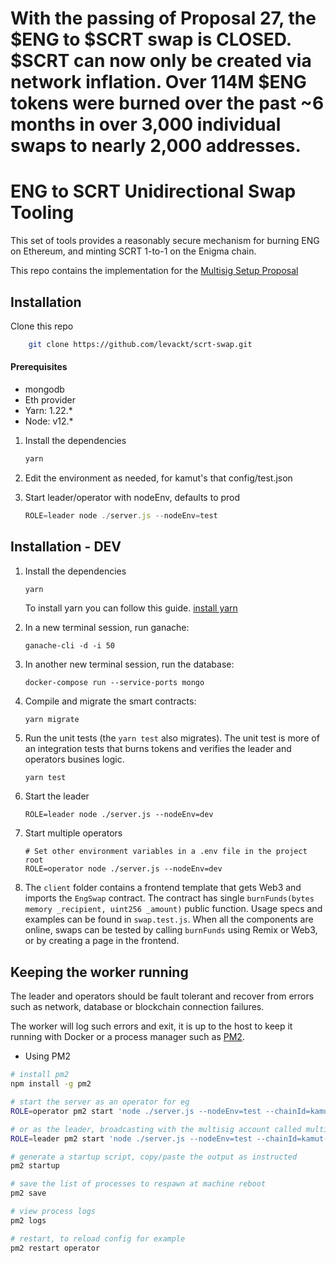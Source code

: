 # With the passing of Proposal 27, the $ENG to $SCRT swap is CLOSED. $SCRT can now only be created via network inflation. Over 114M $ENG tokens were burned over the past ~6 months in over 3,000 individual swaps to nearly 2,000 addresses.


# ENG to SCRT Unidirectional Swap Tooling

This set of tools provides a reasonably secure mechanism for burning ENG on Ethereum, and minting
SCRT 1-to-1 on the Enigma chain. 

This repo contains the implementation for the [Multisig Setup Proposal](https://hackmd.io/AY1XxpRsQey1E-qB3iSyVg)

## Installation

Clone this repo

```sh
    git clone https://github.com/levackt/scrt-swap.git
```

#### Prerequisites
- mongodb
- Eth provider
- Yarn: 1.22.*
- Node: v12.*


1. Install the dependencies
   ```js
   yarn
   ```

2. Edit the environment as needed, for kamut's that config/test.json

3. Start leader/operator with nodeEnv, defaults to prod
   ```js
   ROLE=leader node ./server.js --nodeEnv=test
   ```

## Installation - DEV

1. Install the dependencies
   ```js
   yarn
   ```
   To install yarn you can follow this guide.
   [install yarn](https://linuxize.com/post/how-to-install-yarn-on-ubuntu-18-04/)

2. In a new terminal session, run ganache:
    ```
    ganache-cli -d -i 50
    ```

3. In another new terminal session, run the database:
    ```
    docker-compose run --service-ports mongo
    ```
   
4. Compile and migrate the smart contracts:
    ```
    yarn migrate
    ```

5. Run the unit tests (the `yarn test` also migrates). The unit test is more of an integration tests that burns tokens and verifies the leader and operators busines logic.
    ```
    yarn test
    ```

6. Start the leader
    ```
    ROLE=leader node ./server.js --nodeEnv=dev
    ```
   
7. Start multiple operators
    ```
    # Set other environment variables in a .env file in the project root
    ROLE=operator node ./server.js --nodeEnv=dev
    ```
   
8. The `client` folder contains a frontend template that gets Web3 and imports the
    `EngSwap` contract. The contract has single `burnFunds(bytes memory _recipient, uint256 _amount)`
    public function. Usage specs and examples can be found in `swap.test.js`.
    When all the components are online, swaps can be tested by calling
    `burnFunds` using Remix or Web3, or by creating a page in the frontend.

## Keeping the worker running

The leader and operators should be fault tolerant and recover from errors such as network,
database or blockchain connection failures.

The worker will log such errors and exit, it is up to the host to keep it running with Docker or a process manager such as [PM2](https://pm2.keymetrics.io/docs/usage/process-management/).

- Using PM2

```sh
# install pm2
npm install -g pm2

# start the server as an operator for eg
ROLE=operator pm2 start 'node ./server.js --nodeEnv=test --chainId=kamut-2' --name "operator"

# or as the leader, broadcasting with the multisig account called multi1
ROLE=leader pm2 start 'node ./server.js --nodeEnv=test --chainId=kamut-2 --fromAccount=multi1' --name "leader"

# generate a startup script, copy/paste the output as instructed
pm2 startup

# save the list of processes to respawn at machine reboot
pm2 save

# view process logs
pm2 logs

# restart, to reload config for example
pm2 restart operator

```
